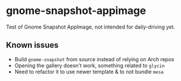 # gnome-snapshot-appimage

Test of Gnome Snapshot AppImage, not intended for daily-driving yet.

## Known issues

- Build `gnome-snapshot` from source instead of relying on Arch repos
- Opening the gallery doesn't work, something related to `glycin`
- Need to refactor it to use newer template & to not bundle `mesa`
